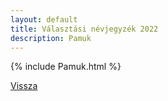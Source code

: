 ```yaml
---
layout: default
title: Választási névjegyzék 2022
description: Pamuk
---
```


{% include Pamuk.html %}

[Vissza](./)